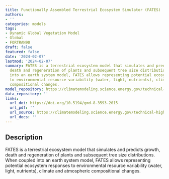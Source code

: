 ```yaml
---
title: Functionally Assembled Terrestrial Ecosystem Simulator (FATES)
authors:
- ''
categories: models
tags:
- Dynamic Global Vegetation Model
- Global
- FORTRAN90
draft: false
featured: false
date: '2024-02-07'
lastmod: '2024-02-07'
summary: FATES is a terrestrial ecosystem model that simulates and predicts growth,
  death and regeneration of plants and subsequent tree size distributions. When coupled
  into an earth system model, FATES allows representing potential ecosystem responses
  to environmental resource variability (water, light, nutrients), climate and atmospheric
  compositional changes.
model_repository: https://climatemodeling.science.energy.gov/technical-highlights/fates-e3sm-functionally-assembled-terrestrial-ecosystem-simulator
data_repository: ''
links:
  url_doi: https://doi.org/10.5194/gmd-8-3593-2015
  url_pdf: ''
  url_source: https://climatemodeling.science.energy.gov/technical-highlights/fates-e3sm-functionally-assembled-terrestrial-ecosystem-simulator
  url_docs: ''
---
```


## Description

FATES is a terrestrial ecosystem model that simulates and predicts growth, death and regeneration of plants and subsequent tree size distributions. When coupled into an earth system model, FATES allows representing potential ecosystem responses to environmental resource variability (water, light, nutrients), climate and atmospheric compositional changes.

